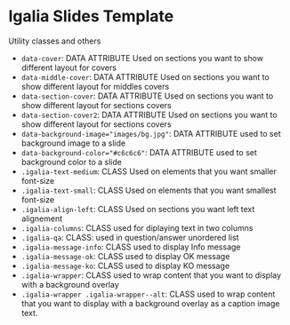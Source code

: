 Igalia Slides Template
======================

Utility classes and others

* `data-cover`: DATA ATTRIBUTE Used on sections you want to show different layout for covers
* `data-middle-cover`: DATA ATTRIBUTE Used on sections you want to show different layout for middles covers
* `data-section-cover`: DATA ATTRIBUTE Used on sections you want to show different layout for sections covers
* `data-section-cover2`: DATA ATTRIBUTE Used on sections you want to show different layout for sections covers
* `data-background-image="images/bg.jpg"`: DATA ATTRIBUTE used to set background image to a slide
* `data-background-color="#c6c6c6"`: DATA ATTRIBUTE used to set background color to a slide
* `.igalia-text-medium`: CLASS Used on elements that you want smaller font-size
* `.igalia-text-small`: CLASS Used on elements that you want smallest font-size
* `.igalia-align-left`: CLASS Used on sections you want left text alignement
* `.igalia-columns`: CLASS used for diplaying text in two columns
* `.igalia-qa`: CLASS: used in question/answer unordered list
* `.igalia-message-info`: CLASS used to display Info message
* `.igalia-message-ok`: CLASS used to display OK message
* `.igalia-message-ko`: CLASS used to display KO message
* `.igalia-wrapper`: CLASS used to wrap content that you want to display with a background overlay
* `.igalia-wrapper .igalia-wrapper--alt`: CLASS used to wrap content that you want to display with a background overlay as a caption image text.
